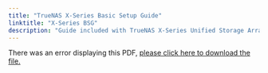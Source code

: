 ```yaml
---
title: "TrueNAS X-Series Basic Setup Guide"
linktitle: "X-Series BSG"
description: "Guide included with TrueNAS X-Series Unified Storage Arrays purchased from iXsystems."
---
```


<object data="/pdf/Xseries-2020-06-25.pdf" type="application/pdf" width="95%" height="1000">
  There was an error displaying this PDF, <a href="/pdf/Xseries-2020-06-25.pdf">please click
  here to download the file.</a>
</object>